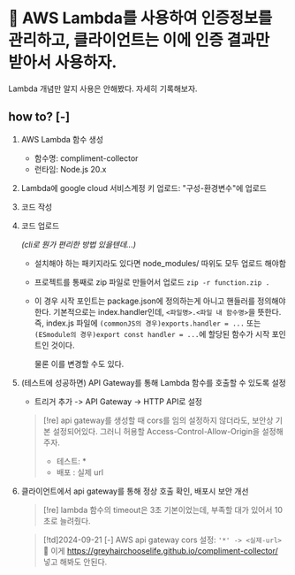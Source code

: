 # 󰏢 AWS Lambda를 사용하여 인증정보를 관리하고, 클라이언트는 이에 인증 결과만 받아서 사용하자.


Lambda 개념만 알지 사용은 안해봤다. 자세히 기록해보자.

## how to? [-]

1. AWS Lambda 함수 생성

   - 함수명: compliment-collector
   - 런타임: Node.js 20.x

2. Lambda에 google cloud 서비스계정 키 업로드:
   "구성-환경변수"에 업로드

3. 코드 작성

4. 코드 업로드

   _(cli로 뭔가 편리한 방법 있을텐데...)_

   - 설치해야 하는 패키지라도 있다면 node_modules/ 따위도 모두 업로드 해야함
   - 프로젝트를 통째로 zip 파일로 만들어서 업로드
     `zip -r function.zip .`

   - 이 경우 시작 포인트는 package.json에 정의하는게 아니고 핸들러를 정의해야한다. 기본적으로는 index.handler인데, `<파일명>.<파일 내 함수명>`을 뜻한다.
     즉, index.js 파일에 `(commonJS의 경우)exports.handler = ...` 또는 `(ESmodule의 경우)export const handler = ...`에 할당된 함수가 시작 포인트인 것이다.

     물론 이를 변경할 수도 있다.

5. (테스트에 성공하면) API Gateway를 통해 Lambda 함수를 호출할 수 있도록 설정

   - 트리거 추가 -> API Gateway -> HTTP API로 설정

   > [!re] api gateway를 생성할 때 cors를 임의 설정하지 않더라도, 보안상 기본 설정되어있다. 그러니 허용할 Access-Control-Allow-Origin을 설정해주자.
   > - 테스트: *
   > - 배포  : 실제 url

6. 클라이언트에서 api gateway를 통해 정상 호출 확인, 배포시 보안 개선

   > [!re] lambda 함수의 timeout은 3초 기본이었는데, 부족할 대가 있어서 10초로 늘려줬다.


   > [!td]2024-09-21
   > [-] AWS api gateway cors 설정: `'*' -> <실제-url>`
   >  󱞪 이게 https://greyhairchooselife.github.io/compliment-collector/ 넣고 해봐도 안된다.


